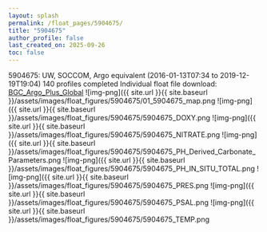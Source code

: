 ```yaml
---
layout: splash
permalink: /float_pages/5904675/
title: "5904675"
author_profile: false
last_created_on: 2025-09-26
toc: false
---
```

 
5904675: UW, SOCCOM, Argo equivalent (2016-01-13T07:34 to 2019-12-19T19:04)
140 profiles completed
Individual float file download: [BGC_Argo_Plus_Global](https://ftp.soest.hawaii.edu/bgc_argo_plus/Individual_Floats/outliers_removed/5904675_Sprof_processed.nc)
![img-png]({{ site.url }}{{ site.baseurl }}/assets/images/float_figures/5904675/01_5904675_map.png
![img-png]({{ site.url }}{{ site.baseurl }}/assets/images/float_figures/5904675/5904675_DOXY.png
![img-png]({{ site.url }}{{ site.baseurl }}/assets/images/float_figures/5904675/5904675_NITRATE.png
![img-png]({{ site.url }}{{ site.baseurl }}/assets/images/float_figures/5904675/5904675_PH_Derived_Carbonate_Parameters.png
![img-png]({{ site.url }}{{ site.baseurl }}/assets/images/float_figures/5904675/5904675_PH_IN_SITU_TOTAL.png
![img-png]({{ site.url }}{{ site.baseurl }}/assets/images/float_figures/5904675/5904675_PRES.png
![img-png]({{ site.url }}{{ site.baseurl }}/assets/images/float_figures/5904675/5904675_PSAL.png
![img-png]({{ site.url }}{{ site.baseurl }}/assets/images/float_figures/5904675/5904675_TEMP.png
